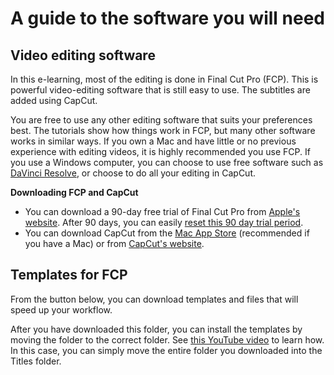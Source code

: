 # A guide to the software you will need
## Video editing software
In this e-learning, most of the editing is done in Final Cut Pro (FCP). This is powerful video-editing software that is still easy to use. The subtitles are added using CapCut.

You are free to use any other editing software that suits your preferences best. The tutorials show how things work in FCP, but many other software works in similar ways. If you own a Mac and have little or no previous experience with editing videos, it is highly recommended you use FCP. If you use a Windows computer, you can choose to use free software such as [DaVinci Resolve](https://www.blackmagicdesign.com/nl/products/davinciresolve), or choose to do all your editing in CapCut.

**Downloading FCP and CapCut**
- You can download a 90-day free trial of Final Cut Pro from [Apple's website](https://www.apple.com/nl/final-cut-pro/trial/). After 90 days, you can easily [reset this 90 day trial period](/fcp_trial).
- You can download CapCut from the [Mac App Store](https://apps.apple.com/nl/app/capcut-video-editor/id1500855883) (recommended if you have a Mac) or from [CapCut's website](https://www.capcut.com/tools/desktop-video-editor).


## Templates for FCP
From the button below, you can download templates and files that will speed up your workflow.

After you have downloaded this folder, you can install the templates by moving the folder to the correct folder. See [this YouTube video](https://www.youtube.com/watch?v=-c95nlA8pxQ) to learn how. In this case, you can simply move the entire folder you downloaded into the Titles folder.
